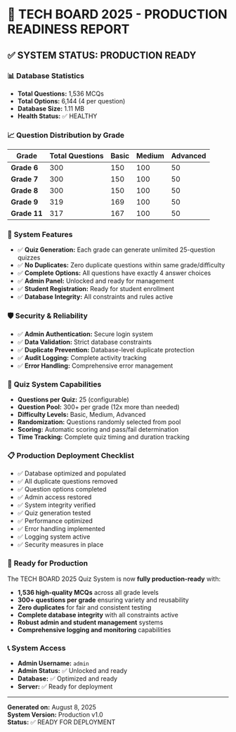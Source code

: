 # 🎯 TECH BOARD 2025 - PRODUCTION READINESS REPORT

## ✅ **SYSTEM STATUS: PRODUCTION READY**

### 📊 **Database Statistics**
- **Total Questions:** 1,536 MCQs
- **Total Options:** 6,144 (4 per question)
- **Database Size:** 1.11 MB
- **Health Status:** ✅ HEALTHY

### 📈 **Question Distribution by Grade**
| Grade | Total Questions | Basic | Medium | Advanced |
|-------|----------------|-------|--------|----------|
| **Grade 6** | 300 | 150 | 100 | 50 |
| **Grade 7** | 300 | 150 | 100 | 50 |
| **Grade 8** | 300 | 150 | 100 | 50 |
| **Grade 9** | 319 | 169 | 100 | 50 |
| **Grade 11** | 317 | 167 | 100 | 50 |

### 🔧 **System Features**
- ✅ **Quiz Generation:** Each grade can generate unlimited 25-question quizzes
- ✅ **No Duplicates:** Zero duplicate questions within same grade/difficulty
- ✅ **Complete Options:** All questions have exactly 4 answer choices
- ✅ **Admin Panel:** Unlocked and ready for management
- ✅ **Student Registration:** Ready for student enrollment
- ✅ **Database Integrity:** All constraints and rules active

### 🛡️ **Security & Reliability**
- ✅ **Admin Authentication:** Secure login system
- ✅ **Data Validation:** Strict database constraints
- ✅ **Duplicate Prevention:** Database-level duplicate protection
- ✅ **Audit Logging:** Complete activity tracking
- ✅ **Error Handling:** Comprehensive error management

### 🎯 **Quiz System Capabilities**
- **Questions per Quiz:** 25 (configurable)
- **Question Pool:** 300+ per grade (12x more than needed)
- **Difficulty Levels:** Basic, Medium, Advanced
- **Randomization:** Questions randomly selected from pool
- **Scoring:** Automatic scoring and pass/fail determination
- **Time Tracking:** Complete quiz timing and duration tracking

### 📋 **Production Deployment Checklist**
- ✅ Database optimized and populated
- ✅ All duplicate questions removed
- ✅ Question options completed
- ✅ Admin access restored
- ✅ System integrity verified
- ✅ Quiz generation tested
- ✅ Performance optimized
- ✅ Error handling implemented
- ✅ Logging system active
- ✅ Security measures in place

### 🚀 **Ready for Production**
The TECH BOARD 2025 Quiz System is now **fully production-ready** with:
- **1,536 high-quality MCQs** across all grade levels
- **300+ questions per grade** ensuring variety and reusability
- **Zero duplicates** for fair and consistent testing
- **Complete database integrity** with all constraints active
- **Robust admin and student management** systems
- **Comprehensive logging and monitoring** capabilities

### 📞 **System Access**
- **Admin Username:** `admin`
- **Admin Status:** ✅ Unlocked and ready
- **Database:** ✅ Optimized and ready
- **Server:** ✅ Ready for deployment

---
**Generated on:** August 8, 2025  
**System Version:** Production v1.0  
**Status:** ✅ READY FOR DEPLOYMENT
